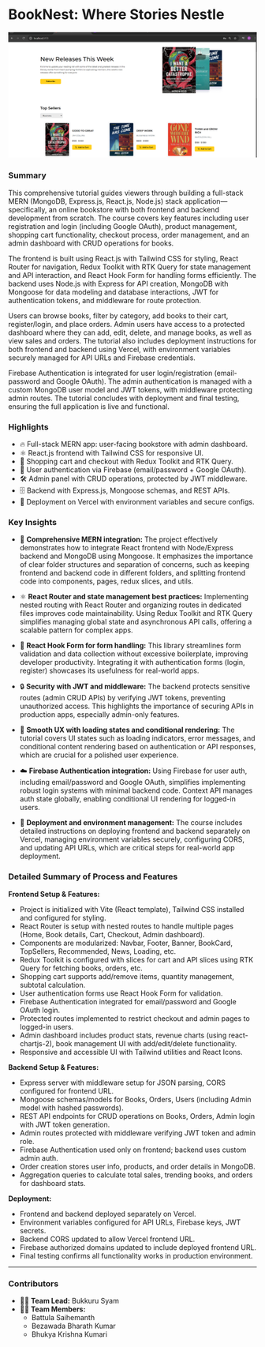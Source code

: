 # BookNest: Where Stories Nestle

![BookNest Overview](image.png)

### Summary
This comprehensive tutorial guides viewers through building a full-stack MERN (MongoDB, Express.js, React.js, Node.js) stack application—specifically, an online bookstore with both frontend and backend development from scratch. The course covers key features including user registration and login (including Google OAuth), product management, shopping cart functionality, checkout process, order management, and an admin dashboard with CRUD operations for books.

The frontend is built using React.js with Tailwind CSS for styling, React Router for navigation, Redux Toolkit with RTK Query for state management and API interaction, and React Hook Form for handling forms efficiently. The backend uses Node.js with Express for API creation, MongoDB with Mongoose for data modeling and database interactions, JWT for authentication tokens, and middleware for route protection.

Users can browse books, filter by category, add books to their cart, register/login, and place orders. Admin users have access to a protected dashboard where they can add, edit, delete, and manage books, as well as view sales and orders. The tutorial also includes deployment instructions for both frontend and backend using Vercel, with environment variables securely managed for API URLs and Firebase credentials.

Firebase Authentication is integrated for user login/registration (email-password and Google OAuth). The admin authentication is managed with a custom MongoDB user model and JWT tokens, with middleware protecting admin routes. The tutorial concludes with deployment and final testing, ensuring the full application is live and functional.

### Highlights
- 🔥 Full-stack MERN app: user-facing bookstore with admin dashboard.
- ⚛️ React.js frontend with Tailwind CSS for responsive UI.
- 🛒 Shopping cart and checkout with Redux Toolkit and RTK Query.
- 🔐 User authentication via Firebase (email/password + Google OAuth).
- 🛠️ Admin panel with CRUD operations, protected by JWT middleware.
- 🗄️ Backend with Express.js, Mongoose schemas, and REST APIs.
- 🚀 Deployment on Vercel with environment variables and secure configs.

### Key Insights
- 🧩 **Comprehensive MERN integration:** The project effectively demonstrates how to integrate React frontend with Node/Express backend and MongoDB using Mongoose. It emphasizes the importance of clear folder structures and separation of concerns, such as keeping frontend and backend code in different folders, and splitting frontend code into components, pages, redux slices, and utils.

- ⚛️ **React Router and state management best practices:** Implementing nested routing with React Router and organizing routes in dedicated files improves code maintainability. Using Redux Toolkit and RTK Query simplifies managing global state and asynchronous API calls, offering a scalable pattern for complex apps.

- 💾 **React Hook Form for form handling:** This library streamlines form validation and data collection without excessive boilerplate, improving developer productivity. Integrating it with authentication forms (login, register) showcases its usefulness for real-world apps.

- 🔒 **Security with JWT and middleware:** The backend protects sensitive routes (admin CRUD APIs) by verifying JWT tokens, preventing unauthorized access. This highlights the importance of securing APIs in production apps, especially admin-only features.

- 🔄 **Smooth UX with loading states and conditional rendering:** The tutorial covers UI states such as loading indicators, error messages, and conditional content rendering based on authentication or API responses, which are crucial for a polished user experience.

- ☁️ **Firebase Authentication integration:** Using Firebase for user auth, including email/password and Google OAuth, simplifies implementing robust login systems with minimal backend code. Context API manages auth state globally, enabling conditional UI rendering for logged-in users.

- 🚀 **Deployment and environment management:** The course includes detailed instructions on deploying frontend and backend separately on Vercel, managing environment variables securely, configuring CORS, and updating API URLs, which are critical steps for real-world app deployment.

### Detailed Summary of Process and Features

**Frontend Setup & Features:**
- Project is initialized with Vite (React template), Tailwind CSS installed and configured for styling.
- React Router is setup with nested routes to handle multiple pages (Home, Book details, Cart, Checkout, Admin dashboard).
- Components are modularized: Navbar, Footer, Banner, BookCard, TopSellers, Recommended, News, Loading, etc.
- Redux Toolkit is configured with slices for cart and API slices using RTK Query for fetching books, orders, etc.
- Shopping cart supports add/remove items, quantity management, subtotal calculation.
- User authentication forms use React Hook Form for validation.
- Firebase Authentication integrated for email/password and Google OAuth login.
- Protected routes implemented to restrict checkout and admin pages to logged-in users.
- Admin dashboard includes product stats, revenue charts (using react-chartjs-2), book management UI with add/edit/delete functionality.
- Responsive and accessible UI with Tailwind utilities and React Icons.

**Backend Setup & Features:**
- Express server with middleware setup for JSON parsing, CORS configured for frontend URL.
- Mongoose schemas/models for Books, Orders, Users (including Admin model with hashed passwords).
- REST API endpoints for CRUD operations on Books, Orders, Admin login with JWT token generation.
- Admin routes protected with middleware verifying JWT token and admin role.
- Firebase Authentication used only on frontend; backend uses custom admin auth.
- Order creation stores user info, products, and order details in MongoDB.
- Aggregation queries to calculate total sales, trending books, and orders for dashboard stats.

**Deployment:**
- Frontend and backend deployed separately on Vercel.
- Environment variables configured for API URLs, Firebase keys, JWT secrets.
- Backend CORS updated to allow Vercel frontend URL.
- Firebase authorized domains updated to include deployed frontend URL.
- Final testing confirms all functionality works in production environment.

---

### Contributors
- 👨‍💼 **Team Lead:** Bukkuru Syam  
- 👨‍💻 **Team Members:**  
  - Battula Saihemanth  
  - Bezawada Bharath Kumar  
  - Bhukya Krishna Kumari
